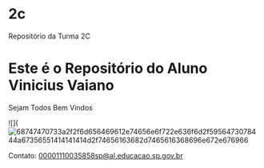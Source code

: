 # 2c

Repositório da Turma 2C

# Este é o Repositório do Aluno Vinicius Vaiano

Sejam Todos Bem Vindos

![](![68747470733a2f2f6d656469612e74656e6f722e636f6d2f5956473078444a67356551414141414d2f74656163682d7465616368696e672e676966](https://github.com/ViniVaiano/2C/assets/170723860/ec58bfee-b4f6-43bd-807e-b1efd653a880)

Contato: 00001110035858sp@al.educacao.sp.gov.br

